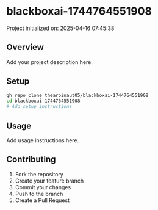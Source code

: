 # blackboxai-1744764551908

Project initialized on: 2025-04-16 07:45:38

## Overview
Add your project description here.

## Setup
```bash
gh repo clone thearbinaut05/blackboxai-1744764551908
cd blackboxai-1744764551908
# Add setup instructions
```

## Usage
Add usage instructions here.

## Contributing
1. Fork the repository
2. Create your feature branch
3. Commit your changes
4. Push to the branch
5. Create a Pull Request
